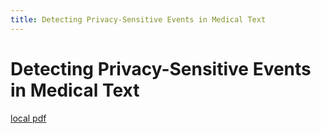 ```yaml
---
title: Detecting Privacy-Sensitive Events in Medical Text
---
```


# Detecting Privacy-Sensitive Events in Medical Text

[local pdf](../../../pdfs/Detecting%20Privacy-Sensitive%20Events%20in%20Medical%20Text.pdf)

